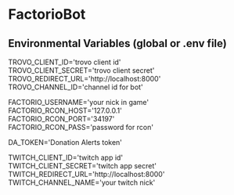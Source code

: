 # FactorioBot

## Environmental Variables (global or .env file)

TROVO_CLIENT_ID='trovo client id' <br>
TROVO_CLIENT_SECRET='trovo client secret' <br>
TROVO_REDIRECT_URL='http://localhost:8000' <br>
TROVO_CHANNEL_ID='channel id for bot' <br>

FACTORIO_USERNAME='your nick in game' <br>
FACTORIO_RCON_HOST='127.0.0.1' <br>
FACTORIO_RCON_PORT='34197' <br>
FACTORIO_RCON_PASS='password for rcon' <br>

DA_TOKEN='Donation Alerts token' <br>

TWITCH_CLIENT_ID='twitch app id' <br>
TWITCH_CLIENT_SECRET='twitch app secret' <br>
TWITCH_REDIRECT_URL='http://localhost:8000' <br>
TWITCH_CHANNEL_NAME='your twitch nick'
